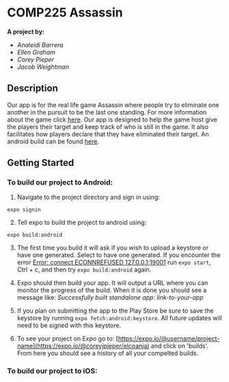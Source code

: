# COMP225 Assassin

__A project by:__
* _Analeidi Barrera_
* _Ellen Graham_
* _Corey Pieper_
* _Jacob Weightman_



## Description

Our app is for the real life game Assassin where people try to eliminate one another in the pursuit to be the last one standing. For more information about the game click [here](https://en.wikipedia.org/wiki/Assassin_(game)). Our app is designed to help the game host give the players their target and keep track of who is still in the game. It also facilitates how players declare that they have eliminated their target. An android build can be found [here](https://exp-shell-app-assets.s3.us-west-1.amazonaws.com/android/%40egraham2/elcoanja-207dae5dbde141e98c8e589864ba08c4-signed.apk).

## Getting Started

### To build our project to Android:

1. Navigate to the project directory and sign in using:
```
expo signin
```

2. Tell expo to build the project to android using:
```
expo build:android
```

3. The first time you build it will ask if you wish to upload a keystore or have one generated. Select to have one generated. If you encounter the error [Error: connect ECONNREFUSED 127.0.0.1:19001](https://github.com/expo/expo/issues/2115) run `expo start`, Ctrl + c, and then try `expo build:android` again.

4. Expo should then build your app. It will output a URL where you can monitor the progress of the build. When it is done you should see a message like: *Successfully built standalone app: link-to-your-app*
5. If you plan on submitting the app to the Play Store be sure to save the keystore by running `expo fetch:android:keystore`. All future updates will need to be signed with this keystore.

6. To see your project on Expo go to: [https://expo.io/@username/project-name](https://expo.io/@coreyjpieper/elcoanja) and click on 'builds'. From here you should see a history of all your compelted builds.

### To build our project to iOS:
